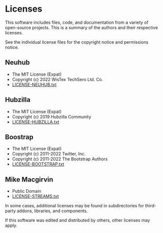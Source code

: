 # Licenses

This software includes files, code, and documentation from a variety of open-source projects. This is a summary of the authors and their respective licenses.

See the individual license files for the copyright notice and permissions notice.

## Neuhub
* The MIT License (Expat)
* Copyright (c) 2022 WisTex TechSero Ltd. Co.
* [LICENSE-NEUHUB.txt](LICENSE-NEUHUB.txt)

## Hubzilla
* The MIT License (Expat)
* Copyright (c) 2019 Hubzilla Community
* [LICENSE-HUBZILLA.txt](LICENSE-HUBZILLA.txt)

## Boostrap
* The MIT License (Expat)
* Copyright (c) 2011-2022 Twitter, Inc.
* Copyright (c) 2011-2022 The Bootstrap Authors
* [LICENSE-BOOTSTRAP.txt](LICENSE-BOOTSTRAP.txt)

## Mike Macgirvin
* Public Domain
* [LICENSE-STREAMS.txt](LICENSE-STREAMS.txt)

In some cases, additional licenses may be found in subdirectories for third-party addons, libraries, and components.

If this software was edited and distributed by others, other licenses may apply.
